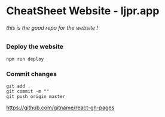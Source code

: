 # CheatSheet Website - ljpr.app

###### this is the good repo for the website !
 
### Deploy the website
```
npm run deploy
```

### Commit changes
```
git add . 
git commit -m ""
git push origin master
```

https://github.com/gitname/react-gh-pages